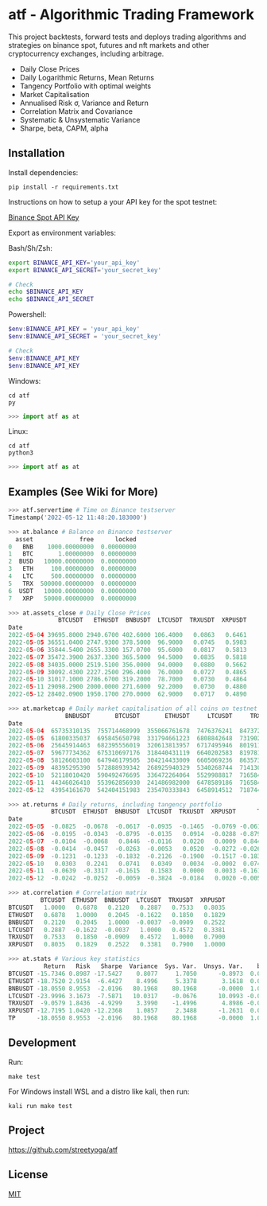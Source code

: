 # atf - Algorithmic Trading Framework

This project backtests, forward tests and deploys trading algorithms and strategies on binance spot, futures and nft markets and other cryptocurrency exchanges, including arbitrage.

- Daily Close Prices
- Daily Logarithmic Returns, Mean Returns
- Tangency Portfolio with optimal weights
- Market Capitalisation
- Annualised Risk σ, Variance and Return
- Correlation Matrix and Covariance
- Systematic & Unsystematic Variance
- Sharpe, beta, CAPM, alpha

## Installation 
Install dependencies:
```
pip install -r requirements.txt
```
Instructions on how to setup a your API key for the spot testnet:

[Binance Spot API Key](https://dev.binance.vision/t/9)

Export as environment variables:

Bash/Sh/Zsh:    
```sh                           
export BINANCE_API_KEY='your_api_key'           
export BINANCE_API_SECRET='your_secret_key'      

# Check
echo $BINANCE_API_KEY
echo $BINANCE_API_SECRET
```

Powershell:   
```powershell                                 
$env:BINANCE_API_KEY = 'your_api_key'          
$env:BINANCE_API_SECRET = 'your_secret_key'    

# Check
$env:BINANCE_API_KEY
$env:BINANCE_API_KEY
```

Windows:
```
cd atf
py
```
```python
>>> import atf as at
```
Linux:
```
cd atf
python3
```
```python
>>> import atf as at
```

## Examples (See Wiki for More)

```python
>>> atf.servertime # Time on Binance testserver
Timestamp('2022-05-12 11:48:20.183000')

>>> at.balance # Balance on Binance testserver
  asset             free      locked
0   BNB    1000.00000000  0.00000000
1   BTC       1.00000000  0.00000000
2  BUSD   10000.00000000  0.00000000
3   ETH     100.00000000  0.00000000
4   LTC     500.00000000  0.00000000
5   TRX  500000.00000000  0.00000000
6  USDT   10000.00000000  0.00000000
7   XRP   50000.00000000  0.00000000

>>> at.assets_close # Daily Close Prices
              BTCUSDT   ETHUSDT  BNBUSDT  LTCUSDT  TRXUSDT  XRPUSDT
Date
2022-05-04 39695.8000 2940.6700 402.6000 106.4000   0.0863   0.6461
2022-05-05 36551.0400 2747.9300 378.5000  96.9000   0.0745   0.5983
2022-05-06 35844.5400 2655.3300 157.0700  95.6000   0.0817   0.5813
2022-05-07 35472.3900 2637.3300 365.5000  94.5000   0.0835   0.5818
2022-05-08 34035.0000 2519.5100 356.0000  94.0000   0.0880   0.5662
2022-05-09 30092.4300 2227.2500 296.4000  76.0000   0.0727   0.4865
2022-05-10 31017.1000 2786.6700 319.2000  78.7000   0.0730   0.4864
2022-05-11 29098.2900 2000.0000 271.6000  92.2000   0.0730   0.4880
2022-05-12 28402.0900 1950.1700 270.0000  62.9000   0.0717   0.4890

>>> at.marketcap # Daily market capitalisation of all coins on testnet
                BNBUSDT       BTCUSDT       ETHUSDT     LTCUSDT     TRXUSDT      XRPUSDT
Date
2022-05-04  65735310135  755714468999  355066761678  7476376241  8473727537  31234477683
2022-05-05  61800335037  695845650798  331794661223  6808842648  7319022602  28923677446
2022-05-06  25645914463  682395556019  320613813957  6717495946  8019111564  28101844725
2022-05-07  59677734362  675310697176  318440431119  6640202583  8197815899  28126016276
2022-05-08  58126603100  647946179505  304214433009  6605069236  8635739709  27371863897
2022-05-09  48395295390  572888939342  268925940329  5340268744  7141300159  23518918732
2022-05-10  52118010420  590492476695  336472264064  5529988817  7165847458  23514084422
2022-05-11  44346026410  553962856930  241486982000  6478589186  7165847458  23591433384
2022-05-12  43954161670  542404151983  235470333843  6458914512  7187449081  18979501529

>>> at.returns # Daily returns, including tangency portfolio
            BTCUSDT  ETHUSDT  BNBUSDT  LTCUSDT  TRXUSDT  XRPUSDT      TP
Date
2022-05-05  -0.0825  -0.0678  -0.0617  -0.0935  -0.1465  -0.0769 -0.0617
2022-05-06  -0.0195  -0.0343  -0.8795  -0.0135   0.0914  -0.0288 -0.8795
2022-05-07  -0.0104  -0.0068   0.8446  -0.0116   0.0220   0.0009  0.8446
2022-05-08  -0.0414  -0.0457  -0.0263  -0.0053   0.0520  -0.0272 -0.0263
2022-05-09  -0.1231  -0.1233  -0.1832  -0.2126  -0.1900  -0.1517 -0.1832
2022-05-10   0.0303   0.2241   0.0741   0.0349   0.0034  -0.0002  0.0741
2022-05-11  -0.0639  -0.3317  -0.1615   0.1583   0.0000   0.0033 -0.1615
2022-05-12  -0.0242  -0.0252  -0.0059  -0.3824  -0.0184   0.0020 -0.0059

>>> at.correlation # Correlation matrix
         BTCUSDT  ETHUSDT  BNBUSDT  LTCUSDT  TRXUSDT  XRPUSDT
BTCUSDT   1.0000   0.6878   0.2120   0.2887   0.7533   0.8035
ETHUSDT   0.6878   1.0000   0.2045  -0.1622   0.1850   0.1829
BNBUSDT   0.2120   0.2045   1.0000  -0.0037  -0.0909   0.2522
LTCUSDT   0.2887  -0.1622  -0.0037   1.0000   0.4572   0.3381
TRXUSDT   0.7533   0.1850  -0.0909   0.4572   1.0000   0.7900
XRPUSDT   0.8035   0.1829   0.2522   0.3381   0.7900   1.0000

>>> at.stats # Various key statistics
          Return   Risk   Sharpe  Variance  Sys. Var.  Unsys. Var.    beta     CAPM    alpha
BTCUSDT -15.7346 0.8987 -17.5427    0.8077     1.7050      -0.8973  0.0213  -0.3535 -15.3811
ETHUSDT -18.7520 2.9154  -6.4427    8.4996     5.3378       3.1618  0.0666  -1.1728 -17.5792
BNBUSDT -18.0550 8.9553  -2.0196   80.1968    80.1968      -0.0000  1.0000 -18.0550   0.0000
LTCUSDT -23.9996 3.1673  -7.5871   10.0317    -0.0676      10.0993 -0.0008   0.0462 -24.0459
TRXUSDT  -9.0579 1.8436  -4.9299    3.3990    -1.4996       4.8986 -0.0187   0.3692  -9.4271
XRPUSDT -12.7195 1.0420 -12.2368    1.0857     2.3488      -1.2631  0.0293  -0.4987 -12.2208
TP      -18.0550 8.9553  -2.0196   80.1968    80.1968      -0.0000  1.0000 -18.0550   0.0000
```
## Development

Run:
```
make test
```
For Windows install WSL and a distro like kali, then run: 
```
kali run make test
```


## Project 

https://github.com/streetyoga/atf

## License

[MIT](LICENSE.txt)
